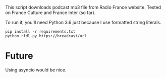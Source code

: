 This script downloads podcast mp3 file from Radio France website. Tested on France Culture and France Inter (so far).

To run it, you'll need Python 3.6 just because I use formatted string literals.

    pip install -r requirements.txt
    python rfdl.py https://breadcast/url

# Future

Using asyncio would be nice.
